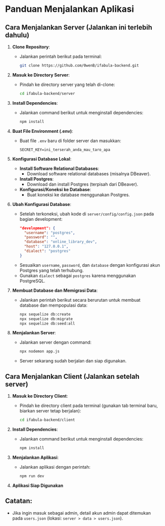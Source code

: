 # Panduan Menjalankan Aplikasi

## Cara Menjalankan Server (Jalankan ini terlebih dahulu)

1. **Clone Repository**:

   - Jalankan perintah berikut pada terminal:
     ```bash
     git clone https://github.com/0wenB/ifabula-backend.git
     ```

2. **Masuk ke Directory Server**:

   - Pindah ke directory server yang telah di-clone:
     ```bash
     cd ifabula-backend/server
     ```

3. **Install Dependencies**:

   - Jalankan command berikut untuk menginstall dependencies:
     ```bash
     npm install
     ```

4. **Buat File Environment (.env)**:

   - Buat file `.env` baru di folder server dan masukkan:
     ```
     SECRET_KEY=ini_terserah_anda_mau_taro_apa
     ```

5. **Konfigurasi Database Lokal**:

   - **Install Software Relational Databases**:
     - Download software relational databases (misalnya DBeaver).
   - **Install Postgres**:
     - Download dan install Postgres (terpisah dari DBeaver).
   - **Konfigurasi/Koneksi ke Database**:
     - Buat koneksi ke database menggunakan Postgres.

6. **Ubah Konfigurasi Database**:

   - Setelah terkoneksi, ubah kode di `server/config/config.json` pada bagian development:
     ```json
     "development": {
       "username": "postgres",
       "password": "",
       "database": "online_library_dev",
       "host": "127.0.0.1",
       "dialect": "postgres"
     }
     ```
   - Sesuaikan `username`, `password`, dan `database` dengan konfigurasi akun Postgres yang telah terhubung.
   - Gunakan `dialect` sebagai `postgres` karena menggunakan PostgreSQL.

7. **Membuat Database dan Memigrasi Data**:

   - Jalankan perintah berikut secara berurutan untuk membuat database dan mempopulasi data:
     ```bash
     npx sequelize db:create
     npx sequelize db:migrate
     npx sequelize db:seed:all
     ```

8. **Menjalankan Server**:
   - Jalankan server dengan command:
     ```bash
     npx nodemon app.js
     ```
   - Server sekarang sudah berjalan dan siap digunakan.

## Cara Menjalankan Client (Jalankan setelah server)

1. **Masuk ke Directory Client**:

   - Pindah ke directory client pada terminal (gunakan tab terminal baru, biarkan server tetap berjalan):
     ```bash
     cd ifabula-backend/client
     ```

2. **Install Dependencies**:

   - Jalankan command berikut untuk menginstall dependencies:
     ```bash
     npm install
     ```

3. **Menjalankan Aplikasi**:

   - Jalankan aplikasi dengan perintah:
     ```bash
     npm run dev
     ```

4. **Aplikasi Siap Digunakan**

## Catatan:

- Jika ingin masuk sebagai admin, detail akun admin dapat ditemukan pada `users.json` (lokasi: `server > data > users.json`).
